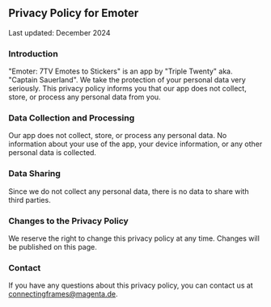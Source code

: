 ## Privacy Policy for Emoter

Last updated: December 2024

### Introduction

"Emoter: 7TV Emotes to Stickers" is an app by "Triple Twenty" aka. "Captain Sauerland". We take the protection of your personal data very seriously. This privacy policy informs you that our app does not collect, store, or process any personal data from you.

### Data Collection and Processing

Our app does not collect, store, or process any personal data. No information about your use of the app, your device information, or any other personal data is collected.

### Data Sharing

Since we do not collect any personal data, there is no data to share with third parties.

### Changes to the Privacy Policy

We reserve the right to change this privacy policy at any time. Changes will be published on this page.

### Contact

If you have any questions about this privacy policy, you can contact us at connectingframes@magenta.de.
